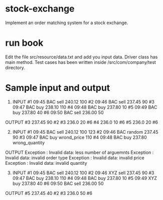 # stock-exchange

Implement an order matching system for a stock exchange.

# run book
Edit the file src/resource/data.txt and add you input data.
Driver class has main method.
Test cases has been written inside /src/com/company/test directory.

# Sample input and output

1. INPUT
  #1 09:45 BAC sell 240.12 100
  #2 09:46 BAC sell 237.45 90
  #3 09:47 BAC buy 238.10 110
  #4 09:48 BAC buy 237.80 10
  #5 09:49 BAC buy 237.80 40
  #6 09:50 BAC sell 236.00 50
  
  OUTPUT
  #3 237.45 90 #2
  #3 236.0 20 #6
  #4 236.0 10 #6
  #5 236.0 20 #6

2. INPUT
  #1 09:45 BAC sell 240.12 100 123
  #2 09:46 BAC random 237.45 90
  #3 09:47 BAC buy wrond_price 110
  #4 09:48 BAC buy 237.80 wrong_quantity
  
  OUTPUT
  Exception : Invalid data: less number of arguemnts
  Exception : Invalid data: invalid order type
  Exception : Invalid data: invalid price
  Exception : Invalid data: invalid quantity
 
3. INPUT
  #1 09:45 BAC sell 240.12 100
  #2 09:46 XYZ sell 237.45 90
  #3 09:47 BAC buy 238.10 110
  #4 09:48 BAC buy 237.80 10
  #5 09:49 XYZ buy 237.80 40
  #6 09:50 BAC sell 236.00 50
  
  OUTPUT
  #5 237.45 40 #2
  #3 236.0 50 #6
